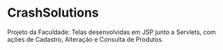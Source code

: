 # CrashSolutions
Projeto da Faculdade: Telas desenvolvidas em JSP junto a Servlets, com ações de Cadastro, Alteração e Consulta de Produtos.
